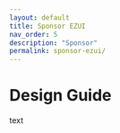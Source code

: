 ```yaml
---
layout: default
title: Sponsor EZUI
nav_order: 5
description: "Sponsor"
permalink: sponsor-ezui/
---
```


# Design Guide

text
